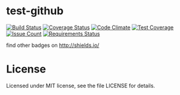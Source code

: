 # test-github
[![Build Status](https://travis-ci.org/okurz/test-github.svg?branch=master)](https://travis-ci.org/okurz/test-github) [![Coverage Status](https://coveralls.io/repos/okurz/test-github/badge.svg?branch=master&service=github)](https://coveralls.io/github/okurz/test-github?branch=master) [![Code Climate](https://codeclimate.com/github/okurz/test-github/badges/gpa.svg)](https://codeclimate.com/github/okurz/test-github) [![Test Coverage](https://codeclimate.com/github/okurz/test-github/badges/coverage.svg)](https://codeclimate.com/github/okurz/test-github/coverage) [![Issue Count](https://codeclimate.com/github/okurz/test-github/badges/issue_count.svg)](https://codeclimate.com/github/okurz/test-github) [![Requirements Status](https://requires.io/github/okurz/test-github/requirements.svg?branch=master)](https://requires.io/github/okurz/test-github/requirements/?branch=master)

find other badges on http://shields.io/

# License
Licensed under MIT license, see the file LICENSE for details.
